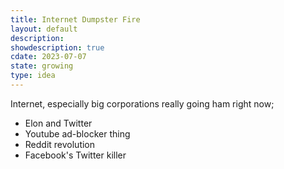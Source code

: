 ```yaml
---
title: Internet Dumpster Fire
layout: default
description: 
showdescription: true
cdate: 2023-07-07
state: growing
type: idea
---
```


Internet, especially big corporations really going ham right now;

- Elon and Twitter
- Youtube ad-blocker thing
- Reddit revolution
- Facebook's Twitter killer
